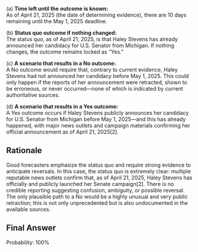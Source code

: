 (a) **Time left until the outcome is known:**  
As of April 21, 2025 (the date of determining evidence), there are 10 days remaining until the May 1, 2025 deadline.

(b) **Status quo outcome if nothing changed:**  
The status quo, as of April 21, 2025, is that Haley Stevens has already announced her candidacy for U.S. Senator from Michigan. If nothing changes, the outcome remains locked as “Yes.”

(c) **A scenario that results in a No outcome:**  
A No outcome would require that, contrary to current evidence, Haley Stevens had not announced her candidacy before May 1, 2025. This could only happen if the reports of her announcement were retracted, shown to be erroneous, or never occurred—none of which is indicated by current authoritative sources.

(d) **A scenario that results in a Yes outcome:**  
A Yes outcome occurs if Haley Stevens publicly announces her candidacy for U.S. Senator from Michigan before May 1, 2025—and this has already happened, with major news outlets and campaign materials confirming her official announcement as of April 21, 2025[2].

## Rationale

Good forecasters emphasize the status quo and require strong evidence to anticipate reversals. In this case, the status quo is extremely clear: multiple reputable news outlets confirm that, as of April 21, 2025, Haley Stevens has officially and publicly launched her Senate campaign[2]. There is no credible reporting suggesting confusion, ambiguity, or possible reversal. The only plausible path to a No would be a highly unusual and very public retraction; this is not only unprecedented but is also undocumented in the available sources.

## Final Answer

Probability: 100%